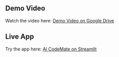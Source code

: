 ## Demo Video  
Watch the video here: [Demo Video on Google Drive](https://drive.google.com/file/d/1QzboCdp2DT4EQKL1pIRPu_f0nIPTkUcv/view?usp=sharing)

## Live App  
Try the app here: [AI CodeMate on Streamlit](https://dashami-ai-codemate.streamlit.app/)
